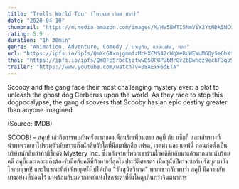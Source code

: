 ```yaml
---
title: "Trolls World Tour (โทรลล์ส เวิลด์ ทัวร์)"
date: "2020-04-10"
thumbnail: "https://m.media-amazon.com/images/M/MV5BMTI5NmViY2YtNDk5NC00NjY2LWFlNGYtOGEwNzY1MTZmMjFmXkEyXkFqcGdeQXVyMTMxODk2OTU@._V1_UX182_CR0,0,182,268_AL_.jpg"
rating: 5.9
duration: "1h 30min"
genre: "Animation, Adventure, Comedy / ผจญภัย, แอนิเมชัน, ตลก"
url: "https://ipfs.io/ipfs/QmXcGAxmjgmmfzMcHXCMS42cWqXeRuWEWuM6QySeGbXtBT?filename=Trolls.World.Tour.2020.1080p.WEBRip.x264-RARBG.mp4"
thai: "https://ipfs.io/ipfs/QmQFp5rbcEjztwwB58P8PUbMrGvZbBwhdz9ecbF3qb9oqG?filename=Troll%20World%20Tour%20thai.vtt"
trailer: "https://www.youtube.com/watch?v=08AExF6dETA"
---
```


Scooby and the gang face their most challenging mystery ever: a plot to unleash the ghost dog Cerberus upon the world. As they race to stop this dogpocalypse, the gang discovers that Scooby has an epic destiny greater than anyone imagined.

(Source: IMDB)

SCOOB! – สคูบ! เล่าถึงการพบกันครั้งแรกของเพื่อนรักเพื่อนตาย สคูบี้ กับ แช็กกี้ และเส้นทางที่นำพาพวกเขาไปรวมตัวกับชาวแก๊งนักสืบวัยใสที่มีสมาชิกคือ เฟรด, เวลม่า และ แดฟนี่ ก่อนก่อตั้งเป็นบริษัทนักสืบล่าท้าผีชื่อดัง Mystery Inc. ซึ่งหลังจากที่พวกเขาร่วมไขคดีลึกลับมาแล้วมากมายนับร้อยคดี สคูบี้และเดอะแก๊งต้องรับมือกับคดีที่ท้าทายที่สุดในประวัติศาสตร์ เมื่อสุนัขปีศาจเซอร์เบรัสบุกมายังโลกมนุษย์! และในขณะที่กำลังหยุดยั้งไม่ให้เกิด "วันสุนัขวินาศ" พวกเขากลับพบว่า สคูบี้ มีความลับบางอย่างที่ซ่อนไว้ มาพร้อมกับมหากาพย์แห่งโชคชะตาที่ยิ่งใหญ่เกินกว่าจินตนาการ
